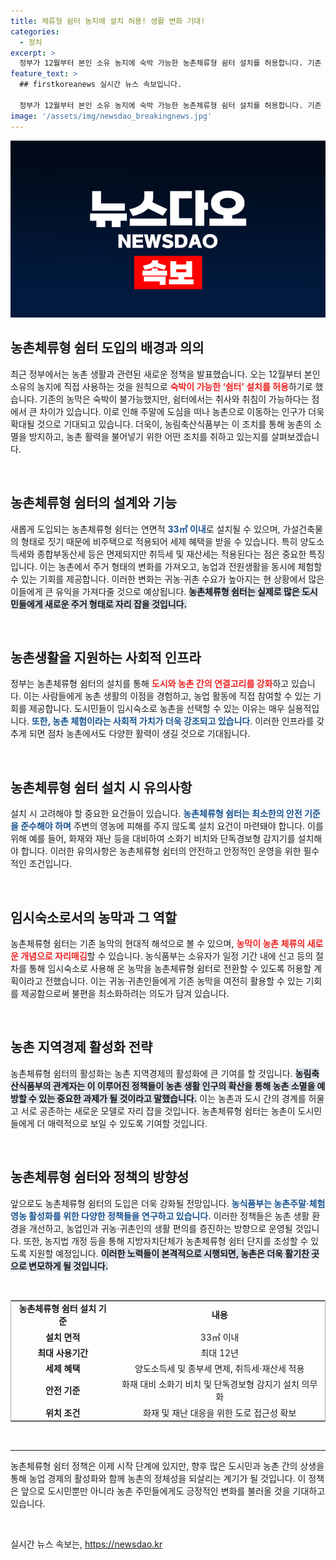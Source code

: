 ```yaml
---
title: 체류형 쉼터 농지에 설치 허용! 생활 변화 기대!
categories:
  - 정치
excerpt: >
  정부가 12월부터 본인 소유 농지에 숙박 가능한 농촌체류형 쉼터 설치를 허용합니다. 기존 농막의 제약을 넘어 도시민의 농촌 체류 확대를 기대하며, 귀농·귀촌 수요 증가에 발맞춘 새로운 대안으로 자리 잡을 전망입니다.
feature_text: >
  ## firstkoreanews 실시간 뉴스 속보입니다.

  정부가 12월부터 본인 소유 농지에 숙박 가능한 농촌체류형 쉼터 설치를 허용합니다. 기존 농막의 제약을 넘어 도시민의 농촌 체류 확대를 기대하며, 귀농·귀촌 수요 증가에 발맞춘 새로운 대안으로 자리 잡을 전망입니다.
image: '/assets/img/newsdao_breakingnews.jpg'
---
```


<p><img src="/assets/img/newsdao_breakingnews.jpg" alt="firstkoreanews 속보" /></p>

<h2 data-ke-size="size26">농촌체류형 쉼터 도입의 배경과 의의</h2>

<p data-ke-size="size16">최근 정부에서는 농촌 생활과 관련된 새로운 정책을 발표했습니다. 오는 12월부터 본인 소유의 농지에 직접 사용하는 것을 원칙으로 <b><span style="color: #ee2323;">숙박이 가능한 ‘쉼터’ 설치를 허용</span></b>하기로 했습니다. 기존의 농막은 숙박이 불가능했지만, 쉼터에서는 취사와 취침이 가능하다는 점에서 큰 차이가 있습니다. 이로 인해 주말에 도심을 떠나 농촌으로 이동하는 인구가 더욱 확대될 것으로 기대되고 있습니다. 더욱이, 농림축산식품부는 이 조치를 통해 농촌의 소멸을 방지하고, 농촌 활력을 불어넣기 위한 어떤 조치를 취하고 있는지를 살펴보겠습니다.</p>

<p data-ke-size="size16">&nbsp;</p>

<h2 data-ke-size="size26">농촌체류형 쉼터의 설계와 기능</h2>

<p data-ke-size="size16">새롭게 도입되는 농촌체류형 쉼터는 연면적 <b><span style="color: #1a5490;">33㎡ 이내</span></b>로 설치될 수 있으며, 가설건축물의 형태로 짓기 때문에 비주택으로 적용되어 세제 혜택을 받을 수 있습니다. 특히 양도소득세와 종합부동산세 등은 면제되지만 취득세 및 재산세는 적용된다는 점은 중요한 특징입니다. 이는 농촌에서 주거 형태의 변화를 가져오고, 농업과 전원생활을 동시에 체험할 수 있는 기회를 제공합니다. 이러한 변화는 귀농·귀촌 수요가 높아지는 현 상황에서 많은 이들에게 큰 유익을 가져다줄 것으로 예상됩니다. <b><span style="background-color: #21538527;">농촌체류형 쉼터는 실제로 많은 도시민들에게 새로운 주거 형태로 자리 잡을 것입니다.</span></b></p>

<p data-ke-size="size16">&nbsp;</p>

<h2 data-ke-size="size26">농촌생활을 지원하는 사회적 인프라</h2>

<p data-ke-size="size16">정부는 농촌체류형 쉼터의 설치를 통해 <b><span style="color: #ee2323;">도시와 농촌 간의 연결고리를 강화</span></b>하고 있습니다. 이는 사람들에게 농촌 생활의 이점을 경험하고, 농업 활동에 직접 참여할 수 있는 기회를 제공합니다. 도시민들이 임시숙소로 농촌을 선택할 수 있는 이유는 매우 실용적입니다. <b><span style="color: #1a5490;">또한, 농촌 체험이라는 사회적 가치가 더욱 강조되고 있습니다</span></b>. 이러한 인프라를 갖추게 되면 점차 농촌에서도 다양한 활력이 생길 것으로 기대됩니다.</p>

<p data-ke-size="size16">&nbsp;</p>

<h2 data-ke-size="size26">농촌체류형 쉼터 설치 시 유의사항</h2>

<p data-ke-size="size16">설치 시 고려해야 할 중요한 요건들이 있습니다. <b><span style="color: #1a5490;">농촌체류형 쉼터는 최소한의 안전 기준을 준수해야 하며</span></b> 주변의 영농에 피해를 주지 않도록 설치 요건이 마련돼야 합니다. 이를 위해 예를 들어, 화재와 재난 등을 대비하여 소화기 비치와 단독경보형 감지기를 설치해야 합니다. 이러한 유의사항은 농촌체류형 쉼터의 안전하고 안정적인 운영을 위한 필수적인 조건입니다.</p>

<p data-ke-size="size16">&nbsp;</p>

<h2 data-ke-size="size26">임시숙소로서의 농막과 그 역할</h2>

<p data-ke-size="size16">농촌체류형 쉼터는 기존 농막의 현대적 해석으로 볼 수 있으며, <b><span style="color: #ee2323;">농막이 농촌 체류의 새로운 개념으로 자리매김</span></b>할 수 있습니다. 농식품부는 소유자가 일정 기간 내에 신고 등의 절차를 통해 임시숙소로 사용해 온 농막을 농촌체류형 쉼터로 전환할 수 있도록 허용할 계획이라고 전했습니다. 이는 귀농·귀촌인들에게 기존 농막을 여전히 활용할 수 있는 기회를 제공함으로써 불편을 최소화하려는 의도가 담겨 있습니다.</p>

<p data-ke-size="size16">&nbsp;</p>

<h2 data-ke-size="size26">농촌 지역경제 활성화 전략</h2>

<p data-ke-size="size16">농촌체류형 쉼터의 활성화는 농촌 지역경제의 활성화에 큰 기여를 할 것입니다. <b><span style="background-color: #21538527;">농림축산식품부의 관계자는 이 이루어진 정책들이 농촌 생활 인구의 확산을 통해 농촌 소멸을 예방할 수 있는 중요한 과제가 될 것이라고 말했습니다.</span></b> 이는 농촌과 도시 간의 경계를 허물고 서로 공존하는 새로운 모델로 자리 잡을 것입니다. 농촌체류형 쉼터는 농촌이 도시민들에게 더 매력적으로 보일 수 있도록 기여할 것입니다.</p>

<p data-ke-size="size16">&nbsp;</p>

<h2 data-ke-size="size26">농촌체류형 쉼터와 정책의 방향성</h2>

<p data-ke-size="size16">앞으로도 농촌체류형 쉼터의 도입은 더욱 강화될 전망입니다. <b><span style="color: #1a5490;">농식품부는 농촌주말·체험영농 활성화를 위한 다양한 정책들을 연구하고 있습니다.</span></b> 이러한 정책들은 농촌 생활 환경을 개선하고, 농업인과 귀농·귀촌인의 생활 편의를 증진하는 방향으로 운영될 것입니다. 또한, 농지법 개정 등을 통해 지방자치단체가 농촌체류형 쉼터 단지를 조성할 수 있도록 지원할 예정입니다. <b><span style="background-color: #21538527;">이러한 노력들이 본격적으로 시행되면, 농촌은 더욱 활기찬 곳으로 변모하게 될 것입니다.</span></b></p>

<p data-ke-size="size16">&nbsp;</p>

<table style="width: 100%; border-collapse: collapse; border: 1px solid #aaa;">
    <tr>
        <td style="text-align: center; height: 17px;"><b>농촌체류형 쉼터 설치 기준</b></td>
        <td style="text-align: center; height: 17px;"><b>내용</b></td>
    </tr>
    <tr>
        <td style="text-align: center; height: 17px;"><b>설치 면적</b></td>
        <td style="text-align: center; height: 17px;">33㎡ 이내</td>
    </tr>
    <tr>
        <td style="text-align: center; height: 17px;"><b>최대 사용기간</b></td>
        <td style="text-align: center; height: 17px;">최대 12년</td>
    </tr>
    <tr>
        <td style="text-align: center; height: 17px;"><b>세제 혜택</b></td>
        <td style="text-align: center; height: 17px;">양도소득세 및 종부세 면제, 취득세·재산세 적용</td>
    </tr>
    <tr>
        <td style="text-align: center; height: 17px;"><b>안전 기준</b></td>
        <td style="text-align: center; height: 17px;">화재 대비 소화기 비치 및 단독경보형 감지기 설치 의무화</td>
    </tr>
    <tr>
        <td style="text-align: center; height: 17px;"><b>위치 조건</b></td>
        <td style="text-align: center; height: 17px;">화재 및 재난 대응을 위한 도로 접근성 확보</td>
    </tr>
</table>

<p data-ke-size="size16">&nbsp;</p>

<hr />

<p data-ke-size="size16">농촌체류형 쉼터 정책은 이제 시작 단계에 있지만, 향후 많은 도시민과 농촌 간의 상생을 통해 농업 경제의 활성화와 함께 농촌의 정체성을 되살리는 계기가 될 것입니다. 이 정책은 앞으로 도시민뿐만 아니라 농촌 주민들에게도 긍정적인 변화를 불러올 것을 기대하고 있습니다.</p>

<p data-ke-size="size16">&nbsp;</p>
실시간 뉴스 속보는, <a href="https://newsdao.kr" rel="dofollow">https://newsdao.kr</a>


